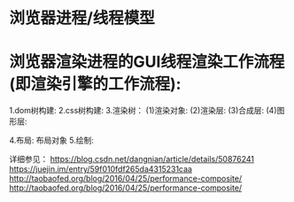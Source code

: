 # 浏览器进程/线程模型

# 浏览器渲染进程的GUI线程渲染工作流程(即渲染引擎的工作流程):
1.dom树构建:
2.css树构建:
3.渲染树：
  (1)渲染对象:
  (2)渲染层:
  (3)合成层:
  (4)图形层:

4.布局: 布局对象
5.绘制:



详细参见：
  https://blog.csdn.net/dangnian/article/details/50876241
  https://juejin.im/entry/59f010fdf265da4315231caa
  http://taobaofed.org/blog/2016/04/25/performance-composite/
  http://taobaofed.org/blog/2016/04/25/performance-composite/